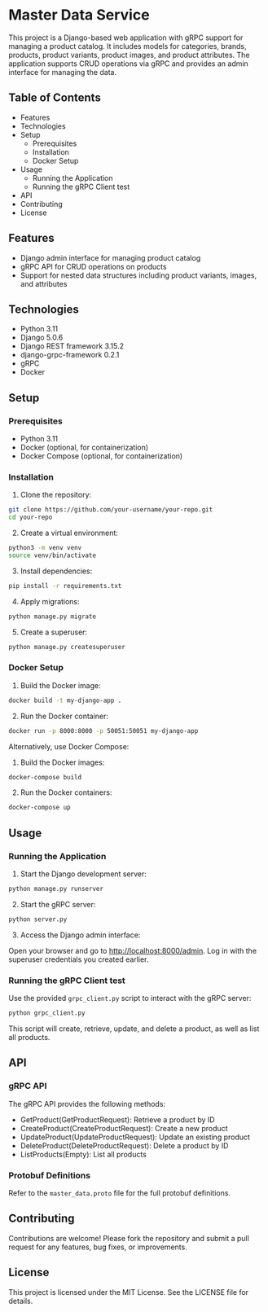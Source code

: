 # Master Data Service

This project is a Django-based web application with gRPC support for managing a product catalog. It includes models for categories, brands, products, product variants, product images, and product attributes. The application supports CRUD operations via gRPC and provides an admin interface for managing the data.

## Table of Contents

- Features
- Technologies
- Setup
  - Prerequisites
  - Installation
  - Docker Setup
- Usage
  - Running the Application
  - Running the gRPC Client test
- API
- Contributing
- License

## Features

- Django admin interface for managing product catalog
- gRPC API for CRUD operations on products
- Support for nested data structures including product variants, images, and attributes

## Technologies

- Python 3.11
- Django 5.0.6
- Django REST framework 3.15.2
- django-grpc-framework 0.2.1
- gRPC
- Docker

## Setup

### Prerequisites

- Python 3.11
- Docker (optional, for containerization)
- Docker Compose (optional, for containerization)

### Installation

1. Clone the repository:

```bash
git clone https://github.com/your-username/your-repo.git
cd your-repo
```

2. Create a virtual environment:

```bash
python3 -m venv venv
source venv/bin/activate
```

3. Install dependencies:

```bash
pip install -r requirements.txt
```

4. Apply migrations:

```bash
python manage.py migrate
```

5. Create a superuser:

```bash
python manage.py createsuperuser
```

### Docker Setup

1. Build the Docker image:

```bash
docker build -t my-django-app .
```

2. Run the Docker container:

```bash
docker run -p 8000:8000 -p 50051:50051 my-django-app
```

Alternatively, use Docker Compose:

1. Build the Docker images:

```bash
docker-compose build
```

2. Run the Docker containers:

```bash
docker-compose up
```

## Usage

### Running the Application

1. Start the Django development server:

```bash
python manage.py runserver
```

2. Start the gRPC server:

```bash
python server.py
```

3. Access the Django admin interface:

Open your browser and go to <http://localhost:8000/admin>. Log in with the superuser credentials you created earlier.

### Running the gRPC Client test

Use the provided `grpc_client.py` script to interact with the gRPC server:

```bash
python grpc_client.py
```

This script will create, retrieve, update, and delete a product, as well as list all products.

## API

### gRPC API

The gRPC API provides the following methods:

- GetProduct(GetProductRequest): Retrieve a product by ID
- CreateProduct(CreateProductRequest): Create a new product
- UpdateProduct(UpdateProductRequest): Update an existing product
- DeleteProduct(DeleteProductRequest): Delete a product by ID
- ListProducts(Empty): List all products

### Protobuf Definitions
Refer to the `master_data.proto` file for the full protobuf definitions.

## Contributing
Contributions are welcome! Please fork the repository and submit a pull request for any features, bug fixes, or improvements.

## License
This project is licensed under the MIT License. See the LICENSE file for details.
